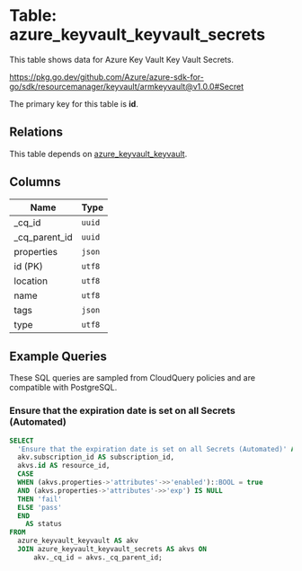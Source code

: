 # Table: azure_keyvault_keyvault_secrets

This table shows data for Azure Key Vault Key Vault Secrets.

https://pkg.go.dev/github.com/Azure/azure-sdk-for-go/sdk/resourcemanager/keyvault/armkeyvault@v1.0.0#Secret

The primary key for this table is **id**.

## Relations

This table depends on [azure_keyvault_keyvault](azure_keyvault_keyvault).

## Columns

| Name          | Type          |
| ------------- | ------------- |
|_cq_id|`uuid`|
|_cq_parent_id|`uuid`|
|properties|`json`|
|id (PK)|`utf8`|
|location|`utf8`|
|name|`utf8`|
|tags|`json`|
|type|`utf8`|

## Example Queries

These SQL queries are sampled from CloudQuery policies and are compatible with PostgreSQL.

### Ensure that the expiration date is set on all Secrets (Automated)

```sql
SELECT
  'Ensure that the expiration date is set on all Secrets (Automated)' AS title,
  akv.subscription_id AS subscription_id,
  akvs.id AS resource_id,
  CASE
  WHEN (akvs.properties->'attributes'->>'enabled')::BOOL = true
  AND (akvs.properties->'attributes'->>'exp') IS NULL
  THEN 'fail'
  ELSE 'pass'
  END
    AS status
FROM
  azure_keyvault_keyvault AS akv
  JOIN azure_keyvault_keyvault_secrets AS akvs ON
      akv._cq_id = akvs._cq_parent_id;
```


